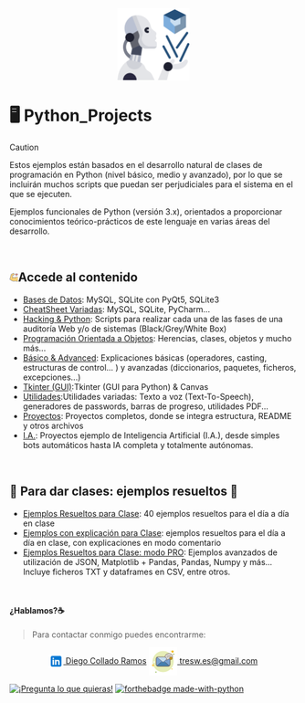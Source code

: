 <p align="center">
<picture>
  <source media="(prefers-color-scheme: dark)" srcset="/images/idea.png">
  <source media="(prefers-color-scheme: light)" srcset="/images/idea.png">
  <img alt="Python_Projects, algo más que programación" src="/images/idea.png" width="25%">
</picture>
</p>

# :desktop_computer:	Python_Projects 

> [!CAUTION]
> Estos ejemplos están basados en el desarrollo natural de clases de programación en Python (nivel básico, medio y avanzado), por lo que se incluirán muchos scripts que puedan ser perjudiciales para el sistema en el que se ejecuten.

Ejemplos funcionales de Python (versión 3.x), orientados a proporcionar conocimientos teórico-prácticos de este lenguaje en varias áreas del desarrollo.

<br>

## <img alt="Python_Projects, algo más que programación" src="/images/musculo.png" width="3%">Accede al contenido 

- [Bases de Datos](BBDD): MySQL, SQLite con PyQt5, SQLite3
- [CheatSheet Variadas](CheatSheets): MySQL, SQLite, PyCharm...
- [Hacking & Python](Hacking_Python): Scripts para realizar cada una de las fases de una auditoría Web y/o de sistemas (Black/Grey/White Box)
- [Programación Orientada a Objetos](P.O.O): Herencias, clases, objetos y mucho más...
- [Básico & Advanced](Python_basico_y_avanzado): Explicaciones básicas (operadores, casting, estructuras de control... ) y avanzadas (diccionarios, paquetes, ficheros, excepciones...)
- [Tkinter (GUI)](Tkinter_(GUI)):Tkinter (GUI para Python) & Canvas
- [Utilidades](Utilidades):Utilidades variadas: Texto a voz (Text-To-Speech), generadores de passwords, barras de progreso, utilidades PDF...
- [Proyectos](Completos): Proyectos completos, donde se integra estructura, README y otros archivos
- [I.A.](IA): Proyectos ejemplo de Inteligencia Artificial (I.A.), desde simples bots automáticos hasta IA completa y totalmente autónomas.
<br>

## :bricks:	Para dar clases: ejemplos resueltos :floppy_disk:	
- [Ejemplos Resueltos para Clase](Ejercicios_para_clases): 40 ejemplos resueltos para el día a día en clase
- [Ejemplos con explicación para Clase](Ejercicios_con_explicacion): ejemplos resueltos para el día a día en clase, con explicaciones en modo comentario 
- [Ejemplos Resueltos para Clase: modo PRO](Ejercicios_para_clases_PRO): Ejemplos avanzados de utilización de JSON, Matplotlib + Pandas, Pandas, Numpy y más... Incluye ficheros TXT y dataframes en CSV, entre otros.

<br>

#### ¿Hablamos?☕️
> Para contactar conmigo puedes encontrarme: 

<p align="center">
<a href="https://linkedin.com/in/3wdiegocollado/" target="blank"><img align="center" src="images/linkedin.png" alt="Diego Collado Ramos"/> Diego Collado Ramos</a>        <a href="mailto:tresw.es@gmail.com " target="blank"><img align="center" src="images/email.png" alt="LinkedIn Diego Collado Ramos"/> tresw.es@gmail.com</a>
</p>

[![¡Pregunta lo que quieras!](https://img.shields.io/badge/Ask%20me-anything-1abc9c.svg)](https://github.com/diego-collado)
[![forthebadge made-with-python](http://ForTheBadge.com/images/badges/made-with-python.svg)](https://www.python.org/)